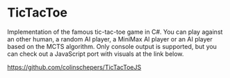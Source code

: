 # TicTacToe

Implementation of the famous tic-tac-toe game in C#. You can play against an other human, a random AI player, a MiniMax AI player or an AI player based on the MCTS algorithm. Only console output is supported, but you can check out a JavaScript port with visuals at the link below.

https://github.com/colinschepers/TicTacToeJS 
